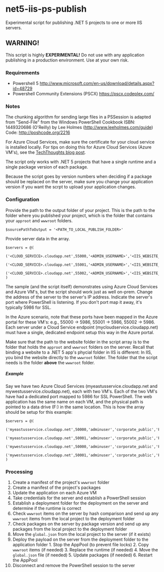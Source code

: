 # net5-iis-ps-publish
Experimental script for publishing .NET 5 projects to one or more IIS servers.
## WARNING!
This script is highly **EXPERIMENTAL!** Do not use with any application publishing in a production environment. Use at your own risk.
### Requirements
- Powershell 5 http://www.microsoft.com/en-us/download/details.aspx?id=48729
- Powershell Community Extensions (PSCX) https://pscx.codeplex.com/

### Notes
The chunking algorithm for sending large files in a PSSession is adapted from "Send-File" from the Windows PowerShell Cookbook ISBN: 1449320686 (O'Reilly) by Lee Holmes (http://www.leeholmes.com/guide) Code: http://poshcode.org/2216

For Azure Cloud Services, make sure the certificate for your cloud service is installed locally. For tips on doing this for Azure Cloud Services (Azure VM's), see the [TechThoughts blog post](http://techthoughts.info/remote-powershell-to-azure-vm-automating-certificate-configuration/).

The script only works with .NET 5 projects that have a single runtime and a single package version of each package.

Because the script goes by version numbers when deciding if a package should be replaced on the server, make sure you change your application version if you want the scrpt to upload your application changes.
### Configuration
Provide the path to the output folder of your project. This is the path to the folder where you published your project, which is the folder that contains your `approot` and `wwwroot` folders.
```
$sourcePathToOutput = '<PATH_TO_LOCAL_PUBLISH_FOLDER>'
```
Provide server data in the array.
```
$servers = @(
    ('<CLOUD_SERVICE>.cloudapp.net',55000,'<ADMIN_USERNAME>','<IIS_WEBSITE_NAME>','<PATH_TO_WEBSITE_FOLDER>'),
    ('<CLOUD_SERVICE>.cloudapp.net',55001,'<ADMIN_USERNAME>','<IIS_WEBSITE_NAME>','<PATH_TO_WEBSITE_FOLDER>'),
    ('<CLOUD_SERVICE>.cloudapp.net',55002,'<ADMIN_USERNAME>','<IIS_WEBSITE_NAME>','<PATH_TO_WEBSITE_FOLDER>')
)
```
The sample (and the script itself) demonstrates using Azure Cloud Services and Azure VM's, but the script should work just as well on-prem. Change the address of the server to the server's IP address. Indicate the server's port where PowerShell is listening. If you don't port map it away, it's typically 5986 for SSL.

In the Azure scenario, note that these ports have been mapped in the Azure portal for these VM's: e.g., 55000 -> 5986, 55001 -> 5986, 55002 -> 5986. Each server under a Cloud Service endpoint (mycloudservice.cloudapp.net) must have a single, dedicated endpoint setup this way in the Azure portal.

Make sure that the path to the website folder in the script array is to the folder that holds the `approot` and `wwwroot` folders on the server. Recall that binding a website to a .NET 5 app's phycial folder in IIS is different: In IIS, you bind the website directly to the `wwwroot` folder. The folder that the script needs is the folder **above** the `wwwroot` folder.

##### Example
Say we have two Azure Cloud Services (myeastusservice.cloudapp.net and mywestusservice.cloudapp.net), each with two VM's. Each of the two VM's have had a dedicated port mapped to 5986 for SSL PowerShell. The web application has the same name on each VM, and the physical path is pointed to a data drive (F:) in the same location. This is how the array should be setup for this example:
```
$servers = @(
    ('myeastusservice.cloudapp.net',50000,'adminuser','corporate_public','F:\corporate_public'),
    ('myeastusservice.cloudapp.net',50001,'adminuser','corporate_public','F:\corporate_public'),
    ('mywestusservice.cloudapp.net',50000,'adminuser','corporate_public','F:\corporate_public'),
    ('mywestusservice.cloudapp.net',50001,'adminuser','corporate_public','F:\corporate_public')
)
```
### Processing
1. Create a manifest of the project's `wwwroot` folder
2. Create a manifest of the project's packages
3. Update the application on each Azure VM
  1. Take credentials for the server and establish a PowerShell session
  2. Establish a deployment folder for the deployment on the server and determine if the runtime is correct
  3. Check `wwwroot` items on the server by hash comparison and send up any `wwwroot` items from the local project to the deployment folder
  4. Check packages on the server by package version and send up any packages from the local project to the deployment folder
  5. Move the `global.json` from the local project to the server (if it exists)
  6. Deploy the payload on the server from the deployment folder to the application folder
    1. Stop the AppPool (to prevent file locks)
    2. Copy `wwwroot` items (if needed)
    3. Replace the runtime (if needed)
    4. Move the `global.json` file (if needed)
    5. Update packages (if needed)
    6. Restart the AppPool
  7. Disconnect and remove the PowerShell session to the server